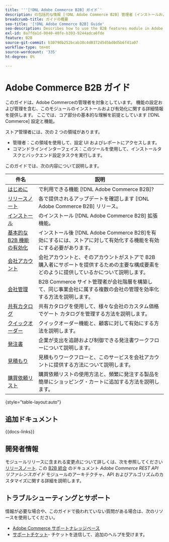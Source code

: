 ```yaml
---
title: '''[!DNL Adobe Commerce B2B] ガイド`'
description: の包括的な情報 [!DNL Adobe Commerce B2B] 管理者（インストールおよび設定を含む）。
breadcrumb-title: ガイドの概要
seo-title: '[!DNL Adobe Commerce B2B] Guide'
seo-description: Describes how to use the B2B features module in Adobe Commerce.
exl-id: 8a7fda1d-0040-48fe-b393-9244adca6fde
feature: B2B
source-git-commit: b30790b252bcab38c4d0372d5d5bd0d5b6f41a07
workflow-type: tm+mt
source-wordcount: '335'
ht-degree: 0%

---
```


# Adobe Commerce B2B ガイド

このガイドは、Adobe Commerceの管理者を対象としています。 機能の設定および管理を含む、このモジュールのインストールおよび有効化に関する詳細情報を提供します。 ここでは、コア部分の基本的な理解を前提としています [!DNL Commerce] 設定と機能。

ストア管理者には、次の 2 つの領域があります。

- 管理者：この領域を使用して、設定 UI およびレポートにアクセスします。
- コマンドラインインターフェイス：このツールを使用して、インストールタスクとバックエンド設定タスクを実行します。

このガイドでは、次の内容について説明します。

| 件名 | 説明 |
| ------- | ----------- |
| [はじめに](introduction.md) | で利用できる機能 [!DNL Adobe Commerce B2B]? |
| [リリースノート](release-notes.md) | 各で提供されるアップデートを確認します [!DNL Adobe Commerce B2B] リリース。 |
| [インストール](install.md) | のインストール [!DNL Adobe Commerce B2B] 拡張機能。 |
| [基本的な B2B 機能の有効化](enable-basic-features.md) | インストール後 [!DNL Adobe Commerce B2B]を有効にするには、ストアに対して有効化する機能を有効にする必要があります。 |
| [会社アカウント](account-companies.md) | 会社アカウントと、そのアカウントがストアで B2B 購入者にサポートを提供するための主要な構成要素をどのように提供しているかについて説明します。 |
| [会社管理](manage-companies.md) | B2B Commerce サイト管理者が会社階層を構築して、同じ事業会社に属する複数の会社の管理を効率化する方法を説明します。 |
| [共有カタログ](catalog-shared.md) | 共有カタログを使用して、様々な会社のカスタム価格でゲート カタログを管理する方法を説明します。 |
| [クイックオーダー](quick-order.md) | クイックオーダー機能と、顧客に対して有効にする方法を説明します。 |
| [発注書](purchase-order-flow.md) | 企業が支出を追跡および制御できる発注書ワークフローについて説明します。 |
| [見積もり](quotes.md) | 見積もりワークフローと、このサービスを会社アカウントに提供する方法について説明します。 |
| [購買依頼リスト](requisition-lists.md) | 購買依頼リストの使用方法と、頻繁に発注する製品を簡単にショッピング・カートに追加する方法を説明します。 |

{style="table-layout:auto"}

## 追加ドキュメント

{{docs-links}}

## 開発者情報

モジュールリリースに含まれる変更点について詳しくは、次を参照してください [リリースノート](release-notes.md). この [B2B 統合](https://developer.adobe.com/commerce/webapi/rest/b2b/) のドキュメント _Adobe Commerce REST API リファレンスガイド_  モジュールのアーキテクチャ、API およびアルゴリズムのカスタマイズに関する詳細を説明します。

## トラブルシューティングとサポート

情報が必要な場合や、このガイドで扱われていない質問がある場合は、次のリソースを使用してください。

- [Adobe Commerce サポートナレッジベース](https://experienceleague.adobe.com/docs/commerce-knowledge-base/kb/overview.html)
- [サポートチケット](https://experienceleague.adobe.com/docs/commerce-knowledge-base/kb/help-center-guide/magento-help-center-user-guide.html#submit-ticket)- チケットを送信して、追加のヘルプを受けます。

